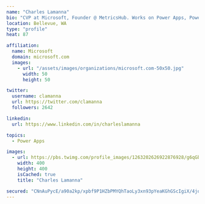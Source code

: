 ```yaml
---
name: "Charles Lamanna"
bio: "CVP at Microsoft, Founder @ MetricsHub. Works on Power Apps, Power Automate, Power Virtual Agent, Common Data Service and Dynamics 365."
location: Bellevue, WA
type: "profile"
heat: 87

affiliation:
  name: Microsoft
  domain: microsoft.com
  images:
    - url: "/assets/images/organizations/microsoft.com-50x50.jpg"
      width: 50
      height: 50

twitter:
  username: clamanna
  url: https://twitter.com/clamanna
  followers: 2642

linkedin:
  url: https://www.linkedin.com/in/charleslamanna

topics:
  - Power Apps

images:
  - url: https://pbs.twimg.com/profile_images/1263202626922876928/g6qGbHZ-_400x400.jpg
    width: 400
    height: 400
    isCached: true
    title: "Charles Lamanna"

secured: "CNnAuPycE/a90a2kp/xpbf9P1HZbPMYQhTaoLy3xn93pYeaKGhGScIgiX/4joutDf1iAwnjcJEqEK02cmnNTnSHSYcMzpOyPlkqpPkl1qMWeoXjB1bIIC8WIA1u3ap8lhl10tDcAoM3CWBNyo0W1CV9gZIIJ8OL0ns6M8Bow3yOoR0lRSAFMgA38jLz9KupiK2tVB3GFHtzhH4CP/hUWgyAy4e0W9dSFmVUavmi3t6LhbOPsyPKpzdwE0HHE/LNyj/VGGKFMsNqsEWSHt+lolzPwjL7LsUhDWH27G2cB2axu9WBjIKzVabEJDDvHqE1BYgFzjx4hhzNYXKTjeZUZUEIK1JQe2V8xNyxtu/hCoYWRLG2o8ZCqHcfinXpOE/Y+4+IJbbbbPrpSH7wE0QhqXFoi0ni5Df3N+CNmCqGFxvY=;ICWbu6cOvQIoVn/XtEqkSg=="
---
```


